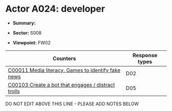 # Actor A024: developer

* **Summary:** 

* **Sector:** S008

* **Viewpoint:** FW02


| Counters | Response types |
| -------- | -------------- |
| [C00011 Media literacy. Games to identify fake news](../../generated_pages/counters/C00011.md) | D02 |
| [C00103 Create a bot that engages / distract trolls](../../generated_pages/counters/C00103.md) | D05 |


DO NOT EDIT ABOVE THIS LINE - PLEASE ADD NOTES BELOW